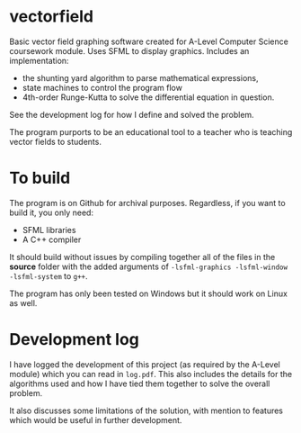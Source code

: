# vectorfield
Basic vector field graphing software created for A-Level Computer Science coursework module. Uses SFML to display graphics. Includes an implementation:
- the shunting yard algorithm to parse mathematical expressions,
- state machines to control the program flow
- 4th-order Runge-Kutta to solve the differential equation in question. 

See the development log for how I define and solved the problem.

The program purports to be an educational tool to a teacher who is teaching vector fields to students.

# To build
The program is on Github for archival purposes. Regardless, if you want to build it, you only need:
- SFML libraries
- A C++ compiler

It should build without issues by compiling together all of the files in the **source** folder with the added arguments of `-lsfml-graphics -lsfml-window -lsfml-system` to `g++`.

The program has only been tested on Windows but it should work on Linux as well.

# Development log
I have logged the development of this project (as required by the A-Level module) which you can read in `log.pdf`. This also includes the details for the algorithms used and how I have tied them together to solve the overall problem.

It also discusses some limitations of the solution, with mention to features which would be useful in further development.
